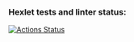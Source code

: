 ### Hexlet tests and linter status:
[![Actions Status](https://github.com/XazAger/frontend-project-lvl1/workflows/hexlet-check/badge.svg)](https://github.com/XazAger/frontend-project-lvl1/actions)